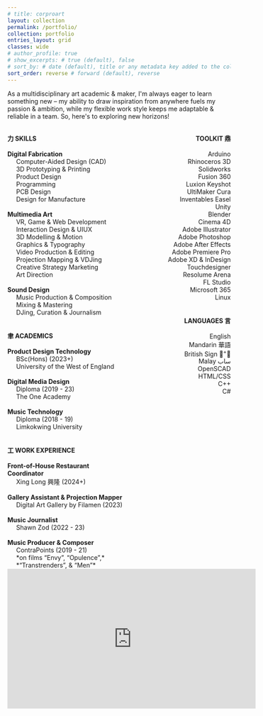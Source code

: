 ```yaml
---
# title: corproart
layout: collection
permalink: /portfolio/
collection: portfolio
entries_layout: grid
classes: wide
# author_profile: true
# show_excerpts: # true (default), false
# sort_by: # date (default), title or any metadata key added to the collection's documents
sort_order: reverse # forward (default), reverse
---
```


<!-- <style>
  /* --- Font Import --- */
  @font-face {
    font-family: 'Tuner';
    /* Adjust paths if your font files are located elsewhere or have different names */
    src: url('/assets/fonts/Tuner.woff2') format('woff2'), /* Modern Browsers */
         url('/assets/fonts/Tuner.woff') format('woff');   /* Older Browsers */
    font-weight: normal;
    font-style: normal;
  }

  /* --- Apply Tuner Font to the Resume Content --- */
  .resume-custom-font-area {
    font-family: 'Tuner', -apple-system, BlinkMacSystemFont, "Segoe UI", Roboto, "Helvetica Neue", Arial, sans-serif, "Apple Color Emoji", "Segoe UI Emoji", "Segoe UI Symbol";
    /* Add a fallback font stack */
    line-height: 1.5; /* Adjust for readability with Tuner */
  }
</style> -->
<!-- <div class="resume-custom-font-area"> -->
As a multidisciplinary art academic & maker, I'm always eager to learn something new –
my ability to draw inspiration from anywhere fuels
my passion & ambition, while my flexible work
style keeps me adaptable & reliable in a team.
So, here's to exploring new horizons!

<br>

<div style="display: flex; width: 100%; align-items: flex-start;">
  <!-- Left Column -->
  <div style="width: 55%; padding-right: 30px;">
    <strong>力 SKILLS</strong><br><br>
    <strong>    Digital Fabrication</strong><br>
            Computer-Aided Design (CAD)<br>
            3D Prototyping & Printing<br>
            Product Design<br>
            Programming<br>
            PCB Design<br>
            Design for Manufacture<br><br>
    <strong>    Multimedia Art</strong><br>
            VR, Game & Web Development<br>
            Interaction Design & UIUX<br>
            3D Modelling & Motion<br>
            Graphics & Typography<br>
            Video Production & Editing<br>
            Projection Mapping & VDJing<br>
            Creative Strategy Marketing<br>
            Art Direction<br><br>
    <strong>    Sound Design</strong><br>
            Music Production & Composition<br>
            Mixing & Mastering<br>
            DJing, Curation & Journalism
    <br><br><br>
    <strong>聿 ACADEMICS</strong><br><br>
    <strong>    Product Design Technology</strong><br>
            BSc(Hons) (2023+)<br>
            University of the West of England<br><br>
    <strong>    Digital Media Design</strong><br>
            Diploma (2019 - 23)<br>
            The One Academy<br><br>
    <strong>    Music Technology</strong><br>
            Diploma (2018 - 19)<br>
            Limkokwing University
    <br><br><br>
    <strong>工 WORK EXPERIENCE</strong><br><br>
    <strong>    Front-of-House Restaurant Coordinator</strong><br>
            Xing Long 興隆 (2024+)<br><br>
    <strong>    Gallery Assistant & Projection Mapper</strong><br>
            Digital Art Gallery by Filamen (2023)<br><br>
    <strong>    Music Journalist</strong><br>
            Shawn Zod (2022 - 23)<br><br>
    <strong>    Music Producer & Composer</strong><br>
            ContraPoints (2019 - 21)<br>
            *on films “Envy”, “Opulence”,*<br>
            *“Transtrenders”, & “Men”*
  </div>

  <!-- Right Column -->
  <div style="width: 45%; text-align: right;">
    <strong>TOOLKIT 鼎</strong><br><br>
        Arduino<br>
        Rhinoceros 3D<br>
        Solidworks<br>
        Fusion 360<br>
        Luxion Keyshot<br>
        UltiMaker Cura<br>
        Inventables Easel<br>
        Unity<br>
        Blender<br>
        Cinema 4D<br>
        Adobe Illustrator<br>
        Adobe Photoshop<br>
        Adobe After Effects<br>
        Adobe Premiere Pro<br>
        Adobe XD & InDesign<br>
        Touchdesigner<br>
        Resolume Arena<br>
        FL Studio<br>
        Microsoft 365<br>
        Linux
    <br><br><br>
    <strong>LANGUAGES 言</strong><br><br>
        English<br>
        Mandarin 華語<br>
        British Sign 🤟<sup>+</sup>🧏<br>
        Malay ساب<br>
        OpenSCAD<br>
        HTML/CSS<br>
        C++<br>
        C#
  </div>
</div>


<iframe width="560" height="315" src="https://www.youtube.com/embed/g9JDMQ1mcVI?si=RQnQ6qZswMxTkfUq&amp;controls=0" title="YouTube video player" frameborder="0" allow="accelerometer; autoplay; clipboard-write; encrypted-media; gyroscope; picture-in-picture; web-share" referrerpolicy="strict-origin-when-cross-origin" allowfullscreen></iframe>

